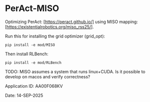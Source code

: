 # PerAct-MISO
Optimizing PerAct: [https://peract.github.io/] using MISO mapping: [https://existentialrobotics.org/miso_rss25/].

Run this for installing the grid optimizer (grid_opt):

```
pip install -e mod/MISO
```

Then install RLBench:
```
pip install -e mod/RLBench
```


TODO:
MISO assumes a system that runs linux+CUDA. Is it possible to develop on macos and verify correctness?

Application ID:
AA00F068KV

Date:
14-SEP-2025